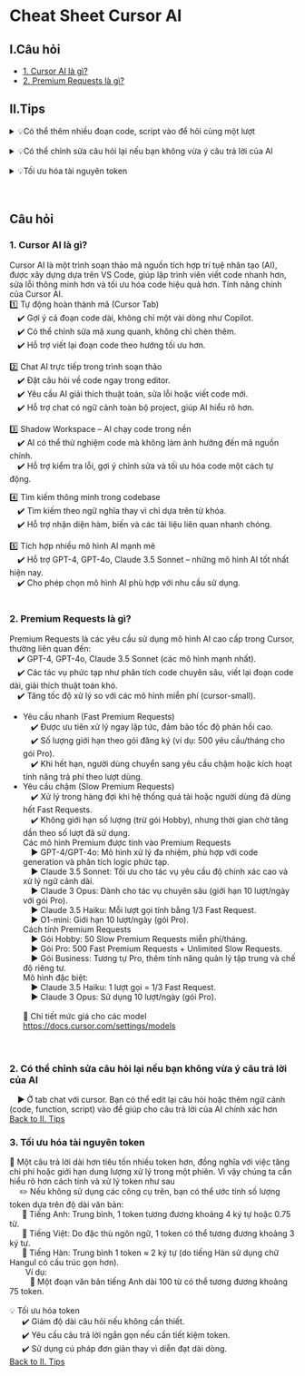 # Cheat Sheet Cursor AI

## I.Câu hỏi
- [1. Cursor AI là gì?](#1-cursor-ai-là-gì)
- [2. Premium Requests là gì?](#2-premium-requests-là-gì)

## II.Tips
<details>
  <summary>💡Có thể thêm nhiều đoạn code, script vào để hỏi cùng một lượt</summary>
  &emsp;&nbsp;&emsp;▶ Bôi đoạn code và thao tác add hoặc nhấn phím tắt Ctrl+Shift+L để đính kèm thêm vào câu hỏi để AI hiểu rõ ngữ cảnh hơn<br>
</details><br>

<details>
  <summary>💡Có thể chỉnh sửa câu hỏi lại nếu bạn không vừa ý câu trả lời của AI</summary>
  &emsp;&nbsp;&emsp;▶ Ở tab chat với cursor. Bạn có thể edit lại câu hỏi hoặc thêm ngữ cảnh (code, function, script) vào để giúp cho câu trả lời của AI chính xác hơn<br>
</details><br>

<details>
  <summary>💡Tối ưu hóa tài nguyên token</summary>
  &emsp;🔴 Một câu trả lời dài hơn tiêu tốn nhiều token hơn, đồng nghĩa với việc tăng chi phí hoặc giới hạn dung lượng xử lý trong một phiên. Vì vậy chúng ta cần hiểu rõ hơn cách tính và xử lý token như sau<br>
&emsp;&emsp; ✏️ Nếu không sử dụng các công cụ trên, bạn có thể ước tính số lượng token dựa trên độ dài văn bản:<br>
&emsp;&emsp;&nbsp; 🔹 Tiếng Anh: Trung bình, 1 token tương đương khoảng 4 ký tự hoặc 0.75 từ.<br>
&emsp;&emsp;&nbsp; 🔹 Tiếng Việt: Do đặc thù ngôn ngữ, 1 token có thể tương đương khoảng 3 ký tự.<br>
&emsp;&emsp;&nbsp; 🔹 Tiếng Hàn: Trung bình 1 token ≈ 2 ký tự (do tiếng Hàn sử dụng chữ Hangul có cấu trúc gọn hơn).<br>
&emsp;&emsp;&emsp;Ví dụ:<br>
&emsp;&emsp;&nbsp;&emsp; 🔹 Một đoạn văn bản tiếng Anh dài 100 từ có thể tương đương khoảng 75 token.<br>
<br>
&emsp;💡 Tối ưu hóa token<br>
&emsp;&emsp;&nbsp; ✔️ Giảm độ dài câu hỏi nếu không cần thiết.<br>
&emsp;&emsp;&nbsp; ✔️ Yêu cầu câu trả lời ngắn gọn nếu cần tiết kiệm token.<br>
&emsp;&emsp;&nbsp; ✔️ Sử dụng cú pháp đơn giản thay vì diễn đạt dài dòng.<br>
</details><br>
<br>

## Câu hỏi
### 1. Cursor AI là gì?<br>
Cursor AI là một trình soạn thảo mã nguồn tích hợp trí tuệ nhân tạo (AI), được xây dựng dựa trên VS Code, giúp lập trình viên viết code nhanh hơn, sửa lỗi thông minh hơn và tối ưu hóa code hiệu quả hơn.
Tính năng chính của Cursor AI.<br>
1️⃣ Tự động hoàn thành mã (Cursor Tab)<br>
&emsp;✔️ Gợi ý cả đoạn code dài, không chỉ một vài dòng như Copilot.<br>
&emsp;✔️ Có thể chỉnh sửa mã xung quanh, không chỉ chèn thêm.<br>
&emsp;✔️ Hỗ trợ viết lại đoạn code theo hướng tối ưu hơn.<br>

2️⃣ Chat AI trực tiếp trong trình soạn thảo<br>
&emsp;✔️ Đặt câu hỏi về code ngay trong editor.<br>
&emsp;✔️ Yêu cầu AI giải thích thuật toán, sửa lỗi hoặc viết code mới.<br>
&emsp;✔️ Hỗ trợ chat có ngữ cảnh toàn bộ project, giúp AI hiểu rõ hơn.<br>

3️⃣ Shadow Workspace – AI chạy code trong nền<br>
&emsp;✔️ AI có thể thử nghiệm code mà không làm ảnh hưởng đến mã nguồn chính.<br>
&emsp;✔️ Hỗ trợ kiểm tra lỗi, gợi ý chỉnh sửa và tối ưu hóa code một cách tự động.<br>

4️⃣ Tìm kiếm thông minh trong codebase<br>
&emsp;✔️ Tìm kiếm theo ngữ nghĩa thay vì chỉ dựa trên từ khóa.<br>
&emsp;✔️ Hỗ trợ nhận diện hàm, biến và các tài liệu liên quan nhanh chóng.<br>

5️⃣ Tích hợp nhiều mô hình AI mạnh mẽ<br>
&emsp;✔️ Hỗ trợ GPT-4, GPT-4o, Claude 3.5 Sonnet – những mô hình AI tốt nhất hiện nay.<br>
&emsp;✔️ Cho phép chọn mô hình AI phù hợp với nhu cầu sử dụng.<br>
<br>

### 2. Premium Requests là gì?  
Premium Requests là các yêu cầu sử dụng mô hình AI cao cấp trong Cursor, thường liên quan đến:<br>
&emsp;✔️ GPT-4, GPT-4o, Claude 3.5 Sonnet (các mô hình mạnh nhất).<br>
&emsp;✔️ Các tác vụ phức tạp như phân tích code chuyên sâu, viết lại đoạn code dài, giải thích thuật toán khó.<br>
&emsp;✔️ Tăng tốc độ xử lý so với các mô hình miễn phí (cursor-small).<br>
- Yêu cầu nhanh (Fast Premium Requests)<br>
&emsp;✔️ Được ưu tiên xử lý ngay lập tức, đảm bảo tốc độ phản hồi cao.<br>
&emsp;✔️ Số lượng giới hạn theo gói đăng ký (ví dụ: 500 yêu cầu/tháng cho gói Pro).<br>
&emsp;✔️ Khi hết hạn, người dùng chuyển sang yêu cầu chậm hoặc kích hoạt tính năng trả phí theo lượt dùng.<br>
- Yêu cầu chậm (Slow Premium Requests)<br>
&emsp;✔️ Xử lý trong hàng đợi khi hệ thống quá tải hoặc người dùng đã dùng hết Fast Requests.<br>
&emsp;✔️ Không giới hạn số lượng (trừ gói Hobby), nhưng thời gian chờ tăng dần theo số lượt đã sử dụng.<br>
Các mô hình Premium được tính vào Premium Requests<br>
&emsp;▶ GPT-4/GPT-4o: Mô hình xử lý đa nhiệm, phù hợp với code generation và phân tích logic phức tạp.<br>
&emsp;▶ Claude 3.5 Sonnet: Tối ưu cho tác vụ yêu cầu độ chính xác cao và xử lý ngữ cảnh dài.<br>
&emsp;▶ Claude 3 Opus: Dành cho tác vụ chuyên sâu (giới hạn 10 lượt/ngày với gói Pro).<br>
&emsp;▶ Claude 3.5 Haiku: Mỗi lượt gọi tính bằng 1/3 Fast Request.<br>
&emsp;▶ O1-mini: Giới hạn 10 lượt/ngày (gói Pro).<br>
Cách tính Premium Requests<br>
&emsp;▶ Gói Hobby: 50 Slow Premium Requests miễn phí/tháng.<br>
&emsp;▶ Gói Pro: 500 Fast Premium Requests + Unlimited Slow Requests.<br>
&emsp;▶ Gói Business: Tương tự Pro, thêm tính năng quản lý tập trung và chế độ riêng tư.<br>
Mô hình đặc biệt:<br>
&emsp;▶ Claude 3.5 Haiku: 1 lượt gọi = 1/3 Fast Request.<br>
&emsp;▶ Claude 3 Opus: Sử dụng 10 lượt/ngày (gói Pro).<br><br>
🔗 Chi tiết mức giá cho các model https://docs.cursor.com/settings/models
<br><br><br>

### 2. Có thể chỉnh sửa câu hỏi lại nếu bạn không vừa ý câu trả lời của AI
&emsp;▶ Ở tab chat với cursor. Bạn có thể edit lại câu hỏi hoặc thêm ngữ cảnh (code, function, script) vào để giúp cho câu trả lời của AI chính xác hơn<br>
[Back to II. Tips](#iitips)

### 3. Tối ưu hóa tài nguyên token
🔴 Một câu trả lời dài hơn tiêu tốn nhiều token hơn, đồng nghĩa với việc tăng chi phí hoặc giới hạn dung lượng xử lý trong một phiên. Vì vậy chúng ta cần hiểu rõ hơn cách tính và xử lý token như sau<br>
&emsp; ✏️ Nếu không sử dụng các công cụ trên, bạn có thể ước tính số lượng token dựa trên độ dài văn bản:<br>
&emsp;&nbsp; 🔹 Tiếng Anh: Trung bình, 1 token tương đương khoảng 4 ký tự hoặc 0.75 từ.<br>
&emsp;&nbsp; 🔹 Tiếng Việt: Do đặc thù ngôn ngữ, 1 token có thể tương đương khoảng 3 ký tự.<br>
&emsp;&nbsp; 🔹 Tiếng Hàn: Trung bình 1 token ≈ 2 ký tự (do tiếng Hàn sử dụng chữ Hangul có cấu trúc gọn hơn).<br>
&emsp;&emsp;Ví dụ:<br>
&emsp;&nbsp;&emsp; 🔹 Một đoạn văn bản tiếng Anh dài 100 từ có thể tương đương khoảng 75 token.<br>
<br>
💡 Tối ưu hóa token<br>
&emsp;&nbsp; ✔️ Giảm độ dài câu hỏi nếu không cần thiết.<br>
&emsp;&nbsp; ✔️ Yêu cầu câu trả lời ngắn gọn nếu cần tiết kiệm token.<br>
&emsp;&nbsp; ✔️ Sử dụng cú pháp đơn giản thay vì diễn đạt dài dòng.<br>
[Back to II. Tips](#iitips)




